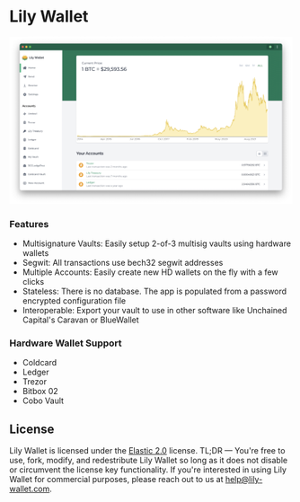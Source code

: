 # Lily Wallet

![Screenshot of Lily Wallet](./screenshot.png 'Screenshot of Lily Wallet')

### Features

- Multisignature Vaults: Easily setup 2-of-3 multisig vaults using hardware wallets
- Segwit: All transactions use bech32 segwit addresses
- Multiple Accounts: Easily create new HD wallets on the fly with a few clicks
- Stateless: There is no database. The app is populated from a password encrypted configuration file
- Interoperable: Export your vault to use in other software like Unchained Capital's Caravan or BlueWallet

### Hardware Wallet Support

- Coldcard
- Ledger
- Trezor
- Bitbox 02
- Cobo Vault

## License

Lily Wallet is licensed under the [Elastic 2.0](https://github.com/Lily-Technologies/lily-wallet/blob/master/LICENSE.md) license. TL;DR — You're free to use, fork, modify, and redestribute Lily Wallet so long as it does not disable or circumvent the license key functionality. If you're interested in using Lily Wallet for commercial purposes, please reach out to us at help@lily-wallet.com.
